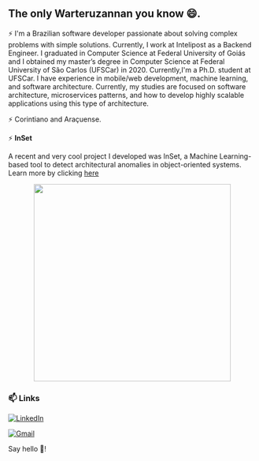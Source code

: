 ## The only Warteruzannan you know 😄.

⚡ I'm a Brazilian software developer passionate about solving complex problems with simple solutions. Currently, I work at Intelipost as a Backend Engineer. I graduated in Computer Science at Federal University of Goiás and  I obtained my master’s degree in Computer Science at Federal University of São Carlos (UFSCar) in 2020. Currently,I'm a Ph.D. student at UFSCar. I have experience in mobile/web development, machine learning, and software architecture.
Currently, my studies are focused on software architecture, microservices patterns, and how to develop highly scalable applications using this type of architecture.

⚡ Corintiano and Araçuense.

⚡ **InSet**

A recent and very cool project I developed was InSet, a Machine Learning-based tool to detect architectural anomalies in object-oriented systems. Learn more by clicking [here](http://inset-tool.github.io/)

<div style="width: 100%; display: flex; justify-content:center">
    <img src="https://media1.tenor.com/images/f093ad8ea5e22c39abf8a40438fbd4a3/tenor.gif?itemid=14366046" width="400px">

</div>

### 📫 Links

[![LinkedIn](https://img.shields.io/static/v1?label=&message=LinkedIn&color=blue&style=flat-square&logo=LinkedIn&logoColor=white)](https://www.linkedin.com/in/warteruzannan-cunha-459620b9/)

[![Gmail](https://img.shields.io/static/v1?label=&message=warteruzannan@gmail.com&color=red&style=flat-square&logo=Gmail&logoColor=white)](mailto:warteruzannan@gmail.com)


Say hello 🤔!

<!--
**warteruzannan/warteruzannan** is a ✨ _special_ ✨ repository because its `README.md` (this file) appears on your GitHub profile.

Here are some ideas to get you started:

- 🔭 I’m currently working on ...
- 🌱 I’m currently learning ...
- 👯 I’m looking to collaborate on ...
- 🤔 I’m looking for help with ...
- 💬 Ask me about ...
- 📫 How to reach me: ...
- 😄 Pronouns: ...
- ⚡ Fun fact: ...
-->
